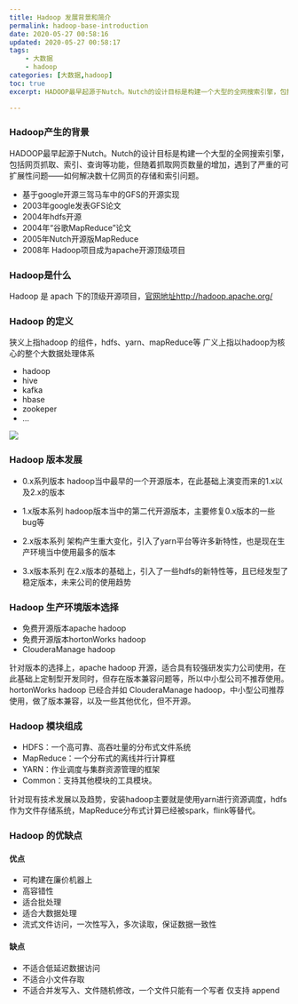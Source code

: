```yaml
---
title: Hadoop 发展背景和简介
permalink: hadoop-base-introduction
date: 2020-05-27 00:58:16
updated: 2020-05-27 00:58:17
tags: 
    - 大数据
    - hadoop
categories: [大数据,hadoop]
toc: true
excerpt: HADOOP最早起源于Nutch。Nutch的设计目标是构建一个大型的全网搜索引擎，包括网页抓取、索引、查询等功能，但随着抓取网页数量的增加，遇到了严重的可扩展性问题——如何解决数十亿网页的存储和索引问题。

---
```



### Hadoop产生的背景

HADOOP最早起源于Nutch。Nutch的设计目标是构建一个大型的全网搜索引擎，包括网页抓取、索引、查询等功能，但随着抓取网页数量的增加，遇到了严重的可扩展性问题——如何解决数十亿网页的存储和索引问题。

- 基于google开源三驾马车中的GFS的开源实现
- 2003年google发表GFS论文
- 2004年hdfs开源
- 2004年“谷歌MapReduce”论文
- 2005年Nutch开源版MapReduce
- 2008年 Hadoop项目成为apache开源顶级项目

### Hadoop是什么
Hadoop 是 apach 下的顶级开源项目，[官网地址http://hadoop.apache.org/](http://hadoop.apache.org/)

### Hadoop 的定义

狭义上指hadoop 的组件，hdfs、yarn、mapReduce等
广义上指以hadoop为核心的整个大数据处理体系
- hadoop
- hive
- kafka
- hbase
- zookeper
- ...

![](https://static.studytime.xin/article/20200528005708.png)


### Hadoop 版本发展
- 0.x系列版本
hadoop当中最早的一个开源版本，在此基础上演变而来的1.x以及2.x的版本

- 1.x版本系列
hadoop版本当中的第二代开源版本，主要修复0.x版本的一些bug等

- 2.x版本系列
架构产生重大变化，引入了yarn平台等许多新特性，也是现在生产环境当中使用最多的版本

- 3.x版本系列
在2.x版本的基础上，引入了一些hdfs的新特性等，且已经发型了稳定版本，未来公司的使用趋势

### Hadoop 生产环境版本选择
- 免费开源版本apache hadoop
- 免费开源版本hortonWorks hadoop 
- ClouderaManage hadoop  

针对版本的选择上，apache hadoop 开源，适合具有较强研发实力公司使用，在此基础上定制型开发同时，但存在版本兼容问题等，所以中小型公司不推荐使用。
hortonWorks hadoop  已经合并如 ClouderaManage hadoop，中小型公司推荐使用，做了版本兼容，以及一些其他优化，但不开源。


### Hadoop 模块组成
- HDFS：一个高可靠、高吞吐量的分布式文件系统
- MapReduce：一个分布式的离线并行计算框
- YARN：作业调度与集群资源管理的框架
- Common：支持其他模块的工具模块。

针对现有技术发展以及趋势，安装hadoop主要就是使用yarn进行资源调度，hdfs作为文件存储系统，MapReduce分布式计算已经被spark，flink等替代。

### Hadoop 的优缺点

#### 优点
- 可构建在廉价机器上
- 高容错性
- 适合批处理
- 适合大数据处理
- 流式文件访问，一次性写入，多次读取，保证数据一致性

#### 缺点
- 不适合低延迟数据访问
- 不适合小文件存取
- 不适合并发写入、文件随机修改，一个文件只能有一个写者 仅支持 append